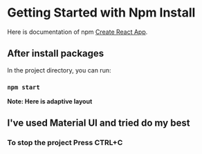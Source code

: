 # Getting Started with Npm Install

Here is documentation of npm [Create React App](https://docs.npmjs.com/cli/v8/commands/npm-install).

## After install packages

In the project directory, you can run:

### `npm start`


**Note: Here is adaptive layout**

## I've used Material UI and tried do my best 


### To stop the project Press CTRL+C

